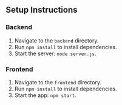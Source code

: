 ## Setup Instructions

### Backend
1. Navigate to the `backend` directory.
2. Run `npm install` to install dependencies.
3. Start the server: `node server.js`.

### Frontend
1. Navigate to the `frontend` directory.
2. Run `npm install` to install dependencies.
3. Start the app: `npm start`.
   
